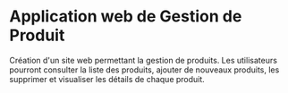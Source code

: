 #  Application web de Gestion de Produit

Création  d'un site web permettant la gestion de produits. Les utilisateurs pourront consulter la liste des 
produits, ajouter de nouveaux produits, les supprimer et visualiser les détails de chaque produit.
